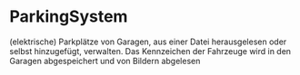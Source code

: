 # ParkingSystem
(elektrische) Parkplätze von Garagen, aus einer Datei herausgelesen oder selbst hinzugefügt, verwalten.  Das Kennzeichen der Fahrzeuge wird in den Garagen abgespeichert und von Bildern abgelesen
